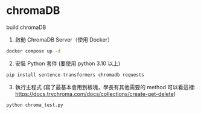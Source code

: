 # chromaDB
build chromaDB

1. 啟動 ChromaDB Server（使用 Docker）
```bash
docker compose up -d
```

2. 安裝 Python 套件 (要使用 python 3.10 以上)
```bash
pip install sentence-transformers chromadb requests
```

3. 執行主程式 (寫了最基本會用到板塊，學長有其他需要的 method 可以看這裡: https://docs.trychroma.com/docs/collections/create-get-delete)
```bash
python chroma_test.py
```
